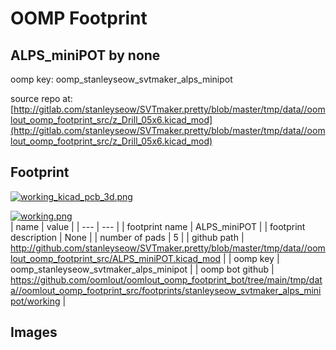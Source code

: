 # OOMP Footprint  
## ALPS_miniPOT  by none  
  
oomp key: oomp_stanleyseow_svtmaker_alps_minipot  
  
source repo at: [http://gitlab.com/stanleyseow/SVTmaker.pretty/blob/master/tmp/data//oomlout_oomp_footprint_src/z_Drill_05x6.kicad_mod](http://gitlab.com/stanleyseow/SVTmaker.pretty/blob/master/tmp/data//oomlout_oomp_footprint_src/z_Drill_05x6.kicad_mod)  
## Footprint  
  
[![working_kicad_pcb_3d.png](working_kicad_pcb_3d_600.png)](working_kicad_pcb_3d.png)  
  
[![working.png](working_600.png)](working.png)  
| name | value | 
| --- | --- | 
| footprint name | ALPS_miniPOT | 
| footprint description | None | 
| number of pads | 5 | 
| github path | http://github.com/stanleyseow/SVTmaker.pretty/blob/master/tmp/data//oomlout_oomp_footprint_src/ALPS_miniPOT.kicad_mod | 
| oomp key | oomp_stanleyseow_svtmaker_alps_minipot | 
| oomp bot github | https://github.com/oomlout/oomlout_oomp_footprint_bot/tree/main/tmp/data//oomlout_oomp_footprint_src/footprints/stanleyseow_svtmaker_alps_minipot/working | 
## Images  
